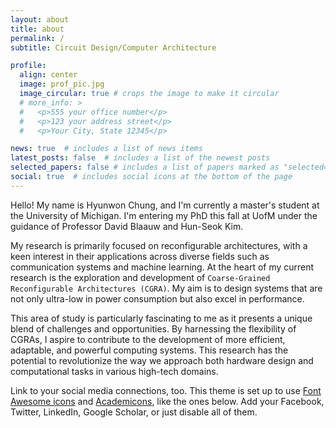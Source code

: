```yaml
---
layout: about
title: about
permalink: /
subtitle: Circuit Design/Computer Architecture

profile:
  align: center
  image: prof_pic.jpg
  image_circular: true # crops the image to make it circular
  # more_info: >
  #   <p>555 your office number</p>
  #   <p>123 your address street</p>
  #   <p>Your City, State 12345</p>

news: true  # includes a list of news items
latest_posts: false  # includes a list of the newest posts
selected_papers: false # includes a list of papers marked as "selected={true}"
social: true  # includes social icons at the bottom of the page
---
```


Hello! My name is Hyunwon Chung, and I'm currently a master's student at the University of Michigan. I'm entering my PhD this fall at UofM under the guidance of Professor David Blaauw and Hun-Seok Kim.

My research is primarily focused on reconfigurable architectures, with a keen interest in their applications across diverse fields such as communication systems and machine learning. At the heart of my current research is the exploration and development of `Coarse-Grained Reconfigurable Architectures (CGRA)`. My aim is to design systems that are not only ultra-low in power consumption but also excel in performance.

This area of study is particularly fascinating to me as it presents a unique blend of challenges and opportunities. By harnessing the flexibility of CGRAs, I aspire to contribute to the development of more efficient, adaptable, and powerful computing systems. This research has the potential to revolutionize the way we approach both hardware design and computational tasks in various high-tech domains.


Link to your social media connections, too. This theme is set up to use [Font Awesome icons](https://fontawesome.com/) and [Academicons](https://jpswalsh.github.io/academicons/), like the ones below. Add your Facebook, Twitter, LinkedIn, Google Scholar, or just disable all of them.